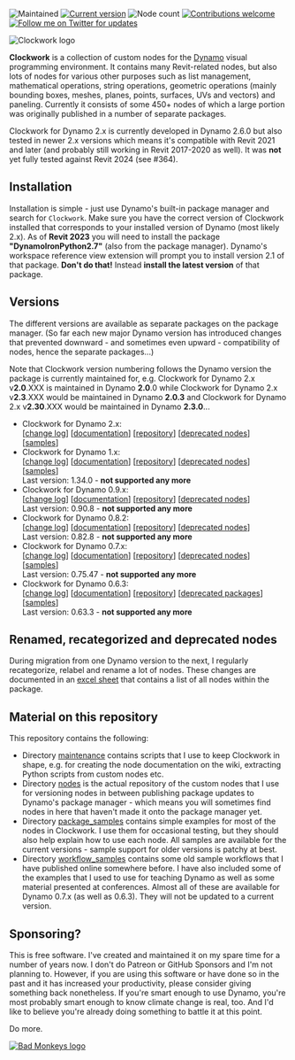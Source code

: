 ![Maintained](https://img.shields.io/badge/maintained-yes-brightgreen.svg) [![Current version](https://img.shields.io/badge/current%20version-2.6.0-brightgreen.svg)](http://dynamopackages.com/) ![Node count](https://img.shields.io/badge/node%20count-463-brightgreen.svg) [![Contributions welcome](https://img.shields.io/badge/contributions-welcome-brightgreen.svg?style=flat)](https://github.com/andydandy74/ClockworkForDynamo/blob/master/.github/CONTRIBUTING.md) [![Follow me on Twitter for updates](https://img.shields.io/twitter/follow/a_dieckmann.svg?label=Follow&style=social)](https://twitter.com/a_dieckmann) 

![Clockwork logo](clockwork-logo.png)

**Clockwork** is a collection of custom nodes for the [Dynamo](http://www.dynamobim.com) visual programming environment. It contains many Revit-related nodes, but also lots of nodes for various other purposes such as list management, mathematical operations, string operations, geometric operations (mainly bounding boxes, meshes, planes, points, surfaces, UVs and vectors) and paneling. Currently it consists of some 450+ nodes of which a large portion was originally published in a number of separate packages.

Clockwork for Dynamo 2.x is currently developed in Dynamo 2.6.0 but also tested in newer 2.x versions which means it's compatible with Revit 2021 and later (and probably still working in Revit 2017-2020 as well).
It was **not** yet fully tested against Revit 2024 (see #364).

## Installation
Installation is simple - just use Dynamo's built-in package manager and search for ```Clockwork```. Make sure you have the correct version of Clockwork installed that corresponds to your installed version of Dynamo (most likely 2.x). 
As of **Revit 2023** you will need to install the package **"DynamoIronPython2.7"** (also from the package manager). Dynamo's workspace reference view extension will prompt you to install version 2.1 of that package. **Don't do that!** Instead **install the latest version** of that package.

## Versions
The different versions are available as separate packages on the package manager. (So far each new major Dynamo version has introduced changes that prevented downward - and sometimes even upward - compatibility of nodes, hence the separate packages...)

Note that Clockwork version numbering follows the Dynamo version the package is currently maintained for, e.g. Clockwork for Dynamo 2.x v**2.0**.XXX is maintained in Dynamo **2.0**.0 while Clockwork for Dynamo 2.x v**2.3**.XXX would be maintained in Dynamo **2.0.3** and Clockwork for Dynamo 2.x v**2.30**.XXX would be maintained in Dynamo **2.3.0**...
- Clockwork for Dynamo 2.x:<br>[[change log](https://github.com/andydandy74/ClockworkForDynamo/wiki/Version-History#clockwork-for-dynamo-2x)] [[documentation](https://github.com/andydandy74/ClockworkForDynamo/wiki/2.x-Node-Documentation)] [[repository](https://github.com/andydandy74/ClockworkForDynamo/tree/master/nodes/2.x)] [[deprecated nodes](https://github.com/andydandy74/ClockworkForDynamo/wiki/Deprecated-Nodes-&-Packages#clockwork-for-dynamo-2x)] [[samples](https://github.com/andydandy74/ClockworkForDynamo/tree/master/package_samples/2.x)]
- Clockwork for Dynamo 1.x:<br>[[change log](https://github.com/andydandy74/ClockworkForDynamo/wiki/Version-History#clockwork-for-dynamo-1x)] [[documentation](https://github.com/andydandy74/ClockworkForDynamo/wiki/1.x-Node-Documentation)] [[repository](https://github.com/andydandy74/ClockworkForDynamo/tree/master/nodes/1.x)] [[deprecated nodes](https://github.com/andydandy74/ClockworkForDynamo/wiki/Deprecated-Nodes-&-Packages#clockwork-for-dynamo-1x)] [[samples](https://github.com/andydandy74/ClockworkForDynamo/tree/master/package_samples/1.x)]<br>Last version: 1.34.0 - **not supported any more**
- Clockwork for Dynamo 0.9.x:<br>[[change log](https://github.com/andydandy74/ClockworkForDynamo/wiki/Version-History#clockwork-for-dynamo-09x)] [[documentation](https://github.com/andydandy74/ClockworkForDynamo/wiki/0.9.x-Node-Documentation)] [[repository](https://github.com/andydandy74/ClockworkForDynamo/tree/master/nodes/0.9.x)] [[deprecated nodes](https://github.com/andydandy74/ClockworkForDynamo/wiki/Deprecated-Nodes-&-Packages#clockwork-for-dynamo-09x)]<br>Last version: 0.90.8 - **not supported any more**
- Clockwork for Dynamo 0.8.2:<br>[[change log](https://github.com/andydandy74/ClockworkForDynamo/wiki/Version-History#clockwork-for-dynamo-082)] [[documentation](https://github.com/andydandy74/ClockworkForDynamo/wiki/0.8.x-Node-Documentation)] [[repository](https://github.com/andydandy74/ClockworkForDynamo/tree/master/nodes/0.8.x)] [[deprecated nodes](https://github.com/andydandy74/ClockworkForDynamo/wiki/Deprecated-Nodes-&-Packages#clockwork-for-dynamo-082)]<br>Last version: 0.82.8 - **not supported any more**
- Clockwork for Dynamo 0.7.x:<br>[[change log](https://github.com/andydandy74/ClockworkForDynamo/wiki/Version-History#clockwork-for-dynamo-07x)] [[documentation](https://github.com/andydandy74/ClockworkForDynamo/wiki/0.7.x-Node-Documentation)] [[repository](https://github.com/andydandy74/ClockworkForDynamo/tree/master/nodes/0.7.x)] [[deprecated nodes](https://github.com/andydandy74/ClockworkForDynamo/wiki/Deprecated-Nodes-&-Packages#clockwork-for-dynamo-07x)] [[samples](https://github.com/andydandy74/ClockworkForDynamo/tree/master/package_samples/0.7.x)]<br>Last version: 0.75.47 - **not supported any more**
- Clockwork for Dynamo 0.6.3:<br>[[change log](https://github.com/andydandy74/ClockworkForDynamo/wiki/Version-History#clockwork-for-dynamo-063)] [[documentation](https://github.com/andydandy74/ClockworkForDynamo/wiki/0.6.3-Node-Documentation)] [[repository](https://github.com/andydandy74/ClockworkForDynamo/tree/master/nodes/0.6.3)] [[deprecated packages](https://github.com/andydandy74/ClockworkForDynamo/wiki/Deprecated-Nodes-&-Packages#pre-clockwork-packages)] [[samples](https://github.com/andydandy74/ClockworkForDynamo/tree/master/package_samples/0.6.3)]<br>Last version: 0.63.3 - **not supported any more**

## Renamed, recategorized and deprecated nodes
During migration from one Dynamo version to the next, I regularly recategorize, relabel and rename a lot of nodes. These changes are documented in an [excel sheet](https://github.com/andydandy74/ClockworkForDynamo/raw/master/NodeList.xlsx) that contains a list of all nodes within the package.

## Material on this repository
This repository contains the following:
- Directory [maintenance](maintenance) contains scripts that I use to keep Clockwork in shape, e.g. for creating the node documentation on the wiki, extracting Python scripts from custom nodes etc.
- Directory [nodes](nodes) is the actual repository of the custom nodes that I use for versioning nodes in between publishing package updates to Dynamo's package manager - which means you will sometimes find nodes in here that haven't made it onto the package manager yet.
- Directory [package_samples](package_samples) contains simple examples for most of the nodes in Clockwork. I use them for occasional testing, but they should also help explain how to use each node. All samples are available for the current versions - sample support for older versions is patchy at best.
- Directory [workflow_samples](workflow_samples) contains some old sample workflows that I have published online somewhere before. I have also included some of the examples that I used to use for teaching Dynamo as well as some material presented at conferences. Almost all of these are available for Dynamo 0.7.x (as well as 0.6.3). They will not be updated to a current version.

## Sponsoring?
This is free software. I've created and maintained it on my spare time for a number of years now.
I don't do Patreon or GitHub Sponsors and I'm not planning to.
However, if you are using this software or have done so in the past and it has increased your productivity, please consider giving something back nonetheless. If you're smart enough to use Dynamo, you're most probably smart enough to know climate change is real, too. And I'd like to believe you're already doing something to battle it at this point. 

Do more.

[![Bad Monkeys logo](https://www.badmonkeys.net/wp-content/uploads/2016/12/BadMonkey_finalLogo-01.png)](http://www.badmonkeys.net/)
